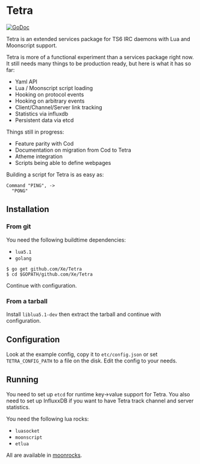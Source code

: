 # Tetra

[![GoDoc](https://godoc.org/github.com/Xe/Tetra?status.svg)](https://godoc.org/github.com/Xe/Tetra)

Tetra is an extended services package for TS6 IRC daemons with Lua and 
Moonscript support.

Tetra is more of a functional experiment than a services package right now. It 
still needs many things to be production ready, but here is what it has so far:

- Yaml API
- Lua / Moonscript script loading
- Hooking on protocol events
- Hooking on arbitrary events
- Client/Channel/Server link tracking
- Statistics via influxdb
- Persistent data via etcd

Things still in progress:

- Feature parity with Cod
- Documentation on migration from Cod to Tetra
- Atheme integration
- Scripts being able to define webpages

Building a script for Tetra is as easy as:

```moonscript
Command "PING", ->
  "PONG"
```

## Installation

### From git

You need the following buildtime dependencies:

- `lua5.1`
- `golang`

```console
$ go get github.com/Xe/Tetra
$ cd $GOPATH/github.com/Xe/Tetra
```

Continue with configuration.

### From a tarball

Install `liblua5.1-dev` then extract the tarball and continue with
configuration.

## Configuration

Look at the example config, copy it to `etc/config.json` or set
`TETRA_CONFIG_PATH` to a file on the disk. Edit the config to your needs.

## Running

You need to set up `etcd` for runtime key->value support for Tetra. You also 
need to set up InfluxxDB if you want to have Tetra track channel and server 
statistics.

You need the following lua rocks:

- `luasocket`
- `moonscript`
- `etlua`

All are available in [moonrocks](http://rocks.moonscript.org).
